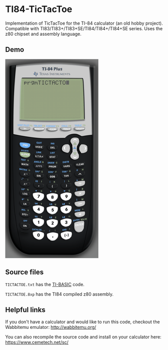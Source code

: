 # TI84-TicTacToe
Implementation of TicTacToe for the TI-84 calculator (an old hobby project). Compatible with TI83/TI83+/TI83+SE/TI84/TI84+/TI84+SE series. Uses the z80 chipset and assembly language.

## Demo
![demo gif](tic-tac-toe.gif)

## Source files
`TICTACTOE.txt` has the [TI-BASIC](http://tibasicdev.wikidot.com/starter-kit) code.

`TICTACTOE.8xp` has the TI84 compiled z80 assembly.

## Helpful links
If you don't have a calculator and would like to run this code, checkout the Wabbitemu emulator: http://wabbitemu.org/

You can also recompile the source code and install on your calculator here: https://www.cemetech.net/sc/
